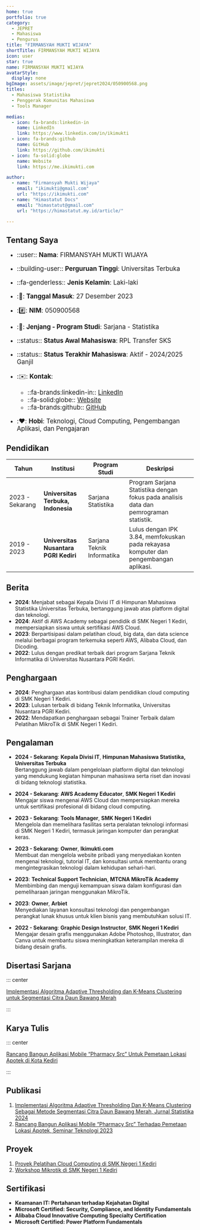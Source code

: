 ```yaml
---
home: true
portfolio: true
category:
  - JEPRET
  - Mahasiswa
  - Pengurus
title: "FIRMANSYAH MUKTI WIJAYA"
shortTitle: FIRMANSYAH MUKTI WIJAYA
icon: user
star: true
name: FIRMANSYAH MUKTI WIJAYA
avatarStyle:
  display: none
bgImage: assets/image/jepret/jepret2024/050900568.png
titles:
  - Mahasiswa Statistika
  - Penggerak Komunitas Mahasiswa
  - Tools Manager

medias:
  - icon: fa-brands:linkedin-in
    name: LinkedIn
    link: https://www.linkedin.com/in/ikimukti
  - icon: fa-brands:github
    name: GitHub
    link: https://github.com/ikimukti
  - icon: fa-solid:globe
    name: Website
    link: https://me.ikimukti.com

author:
  - name: "Firmansyah Mukti Wijaya"
    email: "ikimukti@gmail.com"
    url: "https://ikimukti.com"
  - name: "Himastatut Docs"
    email: "himastatut@gmail.com"
    url: "https://himastatut.my.id/article/"

---
```


## Tentang Saya

<div style="font-size: 1.2em">

- ::user:: **Nama**: FIRMANSYAH MUKTI WIJAYA
- ::building-user:: **Perguruan Tinggi**: Universitas Terbuka
- ::fa-genderless:: **Jenis Kelamin**: Laki-laki
- ::calendar:: **Tanggal Masuk**: 27 Desember 2023
- ::hash:: **NIM**: 050900568
- ::book:: **Jenjang - Program Studi**: Sarjana - Statistika
- ::status:: **Status Awal Mahasiswa**: RPL Transfer SKS
- ::status:: **Status Terakhir Mahasiswa**: Aktif - 2024/2025 Ganjil
- ::envelope:: **Kontak**:
  - ::fa-brands:linkedin-in:: [LinkedIn](https://www.linkedin.com/in/ikimukti)
  - ::fa-solid:globe:: [Website](https://me.ikimukti.com)
  - ::fa-brands:github:: [GitHub](https://github.com/ikimukti)

- ::heart:: **Hobi**: Teknologi, Cloud Computing, Pengembangan Aplikasi, dan Pengajaran

</div>

## Pendidikan

| Tahun       | Institusi                        | Program Studi           | Deskripsi                                                               |
|-------------|-----------------------------------|-------------------------|-------------------------------------------------------------------------|
| 2023 - Sekarang | **Universitas Terbuka, Indonesia** | Sarjana Statistika       | Program Sarjana Statistika dengan fokus pada analisis data dan pemrograman statistik. |
| 2019 - 2023 | **Universitas Nusantara PGRI Kediri** | Sarjana Teknik Informatika | Lulus dengan IPK 3.84, memfokuskan pada rekayasa komputer dan pengembangan aplikasi. |

## Berita
- **2024**: Menjabat sebagai Kepala Divisi IT di Himpunan Mahasiswa Statistika Universitas Terbuka, bertanggung jawab atas platform digital dan teknologi.
- **2024**: Aktif di AWS Academy sebagai pendidik di SMK Negeri 1 Kediri, mempersiapkan siswa untuk sertifikasi AWS Cloud.
- **2023**: Berpartisipasi dalam pelatihan cloud, big data, dan data science melalui berbagai program terkemuka seperti AWS, Alibaba Cloud, dan Dicoding.
- **2022**: Lulus dengan predikat terbaik dari program Sarjana Teknik Informatika di Universitas Nusantara PGRI Kediri.

## Penghargaan

- **2024**: Penghargaan atas kontribusi dalam pendidikan cloud computing di SMK Negeri 1 Kediri.
- **2023**: Lulusan terbaik di bidang Teknik Informatika, Universitas Nusantara PGRI Kediri.
- **2022**: Mendapatkan penghargaan sebagai Trainer Terbaik dalam Pelatihan MikroTik di SMK Negeri 1 Kediri.

## Pengalaman

- **2024 - Sekarang**: **Kepala Divisi IT**, **Himpunan Mahasiswa Statistika, Universitas Terbuka**  
  Bertanggung jawab dalam pengelolaan platform digital dan teknologi yang mendukung kegiatan himpunan mahasiswa serta riset dan inovasi di bidang teknologi statistika.

- **2024 - Sekarang**: **AWS Academy Educator**, **SMK Negeri 1 Kediri**  
  Mengajar siswa mengenai AWS Cloud dan mempersiapkan mereka untuk sertifikasi profesional di bidang cloud computing.
  
- **2023 - Sekarang**: **Tools Manager**, **SMK Negeri 1 Kediri**  
  Mengelola dan memelihara fasilitas serta peralatan teknologi informasi di SMK Negeri 1 Kediri, termasuk jaringan komputer dan perangkat keras.

- **2023 - Sekarang**: **Owner**, **Ikimukti.com**  
  Membuat dan mengelola website pribadi yang menyediakan konten mengenai teknologi, tutorial IT, dan konsultasi untuk membantu orang mengintegrasikan teknologi dalam kehidupan sehari-hari.

- **2023**: **Technical Support Technician**, **MTCNA MikroTik Academy**  
  Membimbing dan menguji kemampuan siswa dalam konfigurasi dan pemeliharaan jaringan menggunakan MikroTik.

- **2023**: **Owner**, **Arbiet**  
  Menyediakan layanan konsultasi teknologi dan pengembangan perangkat lunak khusus untuk klien bisnis yang membutuhkan solusi IT.

- **2022 - Sekarang**: **Graphic Design Instructor**, **SMK Negeri 1 Kediri**  
  Mengajar desain grafis menggunakan Adobe Photoshop, Illustrator, dan Canva untuk membantu siswa meningkatkan keterampilan mereka di bidang desain grafis.

## Disertasi Sarjana

::: center

[Implementasi Algoritma Adaptive Thresholding dan K-Means Clustering untuk Segmentasi Citra Daun Bawang Merah](mhs-050900568.md)

:::

## Karya Tulis

::: center

[Rancang Bangun Aplikasi Mobile “Pharmacy Src” Untuk Pemetaan Lokasi Apotek di Kota Kediri](mhs-050900568.md)

:::

## Publikasi

1. [Implementasi Algoritma Adaptive Thresholding Dan K-Means Clustering Sebagai Metode Segmentasi Citra Daun Bawang Merah, Jurnal Statistika 2024](https://dummy-jurnal.example.com)
2. [Rancang Bangun Aplikasi Mobile “Pharmacy Src” Terhadap Pemetaan Lokasi Apotek, Seminar Teknologi 2023](https://dummy-seminar.example.com)

## Proyek

1. [Proyek Pelatihan Cloud Computing di SMK Negeri 1 Kediri](https://dummy-proyek-cloud.example.com)
2. [Workshop Mikrotik di SMK Negeri 1 Kediri](https://dummy-workshop-mikrotik.example.com)

## Sertifikasi

- **Keamanan IT: Pertahanan terhadap Kejahatan Digital**
- **Microsoft Certified: Security, Compliance, and Identity Fundamentals**
- **Alibaba Cloud Innovative Computing Specialty Certification**
- **Microsoft Certified: Power Platform Fundamentals**
